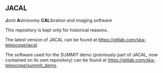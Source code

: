 ## JACAL
**J**oint **A**stronomy **CAL**ibration and
imaging software

This repository is kept only for historical reasons.

The latest version of JACAL can be found at https://gitlab.com/ska-telescope/jacal.

The software used for the SUMMIT demo (previously part of JACAL, now contained on its own repository) can be found at https://gitlab.com/ska-telescope/summit_demo.
